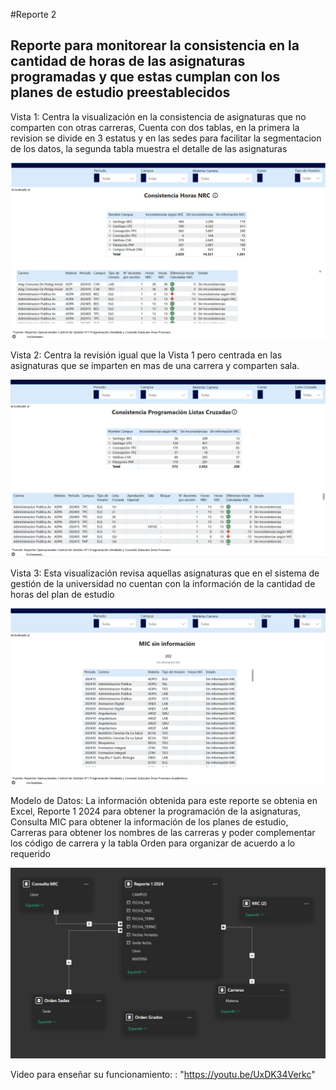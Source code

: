 #Reporte 2

## Reporte para monitorear la consistencia en la cantidad de horas de las asignaturas programadas y que estas cumplan con los planes de estudio preestablecidos

Vista 1: Centra la visualización en la consistencia de asignaturas que no comparten con otras carreras, Cuenta con dos tablas, en la primera la revision se divide en 3 estatus y en las sedes para facilitar la segmentacion de los datos, la segunda tabla muestra el detalle de las asignaturas

![alt text](image.png)

Vista 2: Centra la revisión igual que la Vista 1 pero centrada en las asignaturas que se imparten en mas de una carrera y comparten sala.

![alt text](image-2.png)

Vista 3: Esta visualización revisa aquellas asignaturas que en el sistema de gestión de la universidad no cuentan con la información de la cantidad de horas del plan de estudio

![alt text](image-3.png)

Modelo de Datos: La información obtenida para este reporte se obtenia en Excel, Reporte 1 2024 para obtener la programación de la asignaturas, Consulta MIC para obtener la información de los planes de estudio, Carreras para obtener los nombres de las carreras y poder complementar los código de carrera y la tabla Orden para organizar de acuerdo a lo requerido

![alt text](image-4.png)

Video para enseñar su funcionamiento: : "https://youtu.be/UxDK34Verkc"